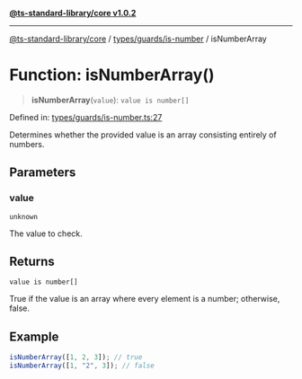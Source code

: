 [**@ts-standard-library/core v1.0.2**](../../../../README.md)

***

[@ts-standard-library/core](../../../../modules.md) / [types/guards/is-number](../README.md) / isNumberArray

# Function: isNumberArray()

> **isNumberArray**(`value`): `value is number[]`

Defined in: [types/guards/is-number.ts:27](https://github.com/gabaudette/ts-stdlib/blob/4a412e6fb273dc9fcab54b84c05921f52dac4b3f/packages/core/src/types/guards/is-number.ts#L27)

Determines whether the provided value is an array consisting entirely of numbers.

## Parameters

### value

`unknown`

The value to check.

## Returns

`value is number[]`

True if the value is an array where every element is a number; otherwise, false.

## Example

```ts
isNumberArray([1, 2, 3]); // true
isNumberArray([1, "2", 3]); // false
```
